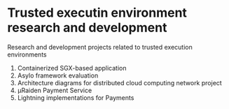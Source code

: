 # Trusted executin environment research and development

Research and development projects related to trusted execution environments

1. Containerized SGX-based application
1. Asylo framework evaluation
1. Architecture diagrams for distributed cloud computing network project
1. µRaiden Payment Service
1. Lightning implementations for Payments